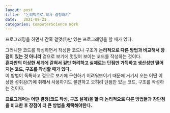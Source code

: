 ```yaml
---
layout: post
title:  "논리적으로 의사 결정하기"
date:   2021-09-21
categories: ComputerScience Work
---
```

프로그래밍을 하면서 간혹 겉멋(?)만 있는 프로그래밍을 할 때가 있다.      

그러니깐 코드를 작성하면서 작성한 코드나 구조가 **논리적으로 다른 방법과 비교해서 장점이 있는 것 아니라** 겉으로 보기에 멋있어 보이는 코드를 작성하는 것이다.        
**혼자만의 이상한 세계에 갇혀서 겉만 화려하고 실제로는 단점만 가득하고 생산성만 떨어지는 코드, 구조를 작성할 때가 있다.**                       
이 방법이 독특하고 겉으로 보기에 구현하기 어려워보이기 때문에 거기서 오는 어떤 이상한 성취감(?)에 취해서 사용하기도 불편하고 오히려 단점만 있는 코드, 구조를 작성하는 것이다.          

**프로그래머는 어떤 결정(코드 작성, 구조 설계)을 할 때 논리적으로 다른 방법들과 장단점을 비교한 후 장점이 더 큰 방법을 채택해야한다.**      

